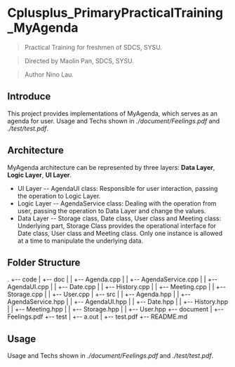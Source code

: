 # Cplusplus_PrimaryPracticalTraining_MyAgenda

> Practical Training for freshmen of SDCS, SYSU. 

> Directed by Maolin Pan, SDCS, SYSU. 

> Author Nino Lau.

## Introduce

This project provides implementations of MyAgenda, which serves as an agenda for user. Usage and Techs shown in *./document/Feelings.pdf* and *./test/test.pdf*.

## Architecture

MyAgenda architecture can be represented by three layers: **Data Layer**, **Logic Layer**, **UI Layer**.
* UI Layer -- AgendaUI class: Responsible for user interaction, passing the operation to Logic Layer.
* Logic Layer -- AgendaService class: Dealing with the operation from user, passing the operation to Data Layer and change the values.
* Data Layer -- Storage class, Date class, User class and Meeting class: Underlying part, Storage Class provides the operational interface for Date class, User class and Meeting class. Only one instance is allowed at a time to manipulate the underlying data.

<!--UML Class Diagram Later!!!-->

## Folder Structure

.
+-- code
|   +-- doc
|   |   +-- Agenda.cpp
|   |   +-- AgendaService.cpp
|   |   +-- AgendaUI.cpp
|   |   +-- Date.cpp
|   |   +-- History.cpp
|   |   +-- Meeting.cpp
|   |   +-- Storage.cpp
|   |   +-- User.cpp
|   +-- src
|   |   +-- Agenda.hpp
|   |   +-- AgendaService.hpp
|   |   +-- AgendaUI.hpp
|   |   +-- Date.hpp
|   |   +-- History.hpp
|   |   +-- Meeting.hpp
|   |   +-- Storage.hpp
|   |   +-- User.hpp
+-- document
|   +-- Feelings.pdf
+-- test
|   +-- a.out
|   +-- test.pdf
+-- README.md

## Usage

Usage and Techs shown in *./document/Feelings.pdf* and *./test/test.pdf*.

